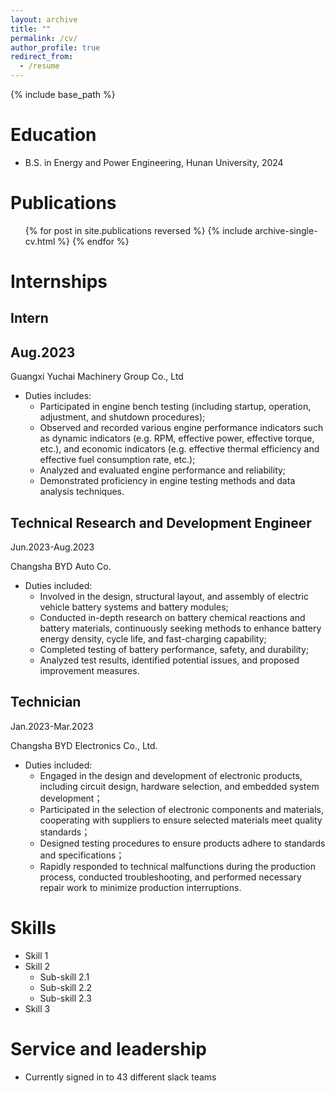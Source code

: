 ```yaml
---
layout: archive
title: ""
permalink: /cv/
author_profile: true
redirect_from:
  - /resume
---
```



{% include base_path %}

Education
======
* B.S. in Energy and Power Engineering, Hunan University, 2024

Publications
======
  <ul>{% for post in site.publications reversed %}
    {% include archive-single-cv.html %}
  {% endfor %}</ul>

Internships
======
Intern
--
Aug.2023
---
Guangxi Yuchai Machinery Group Co., Ltd
* Duties includes:
  * Participated in engine bench testing (including startup, operation, adjustment, and shutdown procedures);
  * Observed and recorded various engine performance indicators such as dynamic indicators (e.g. RPM, effective power, effective torque, etc.), and economic indicators (e.g. effective thermal efficiency and effective fuel consumption rate, etc.);
  * Analyzed and evaluated engine performance and reliability;
  * Demonstrated proficiency in engine testing methods and data analysis techniques.

Technical Research and Development Engineer
---
Jun.2023-Aug.2023

Changsha BYD Auto Co.
* Duties included:
  * Involved in the design, structural layout, and assembly of electric vehicle battery systems and battery modules;
  * Conducted in-depth research on battery chemical reactions and battery materials, continuously seeking methods to enhance battery energy density, cycle life, and fast-charging capability;
  * Completed testing of battery performance, safety, and durability;
  * Analyzed test results, identified potential issues, and proposed improvement measures.

Technician
---
Jan.2023-Mar.2023

Changsha BYD Electronics Co., Ltd.
* Duties included:
  * Engaged in the design and development of electronic products, including circuit design, hardware selection, and embedded system development；
  * Participated in the selection of electronic components and materials, cooperating with suppliers to ensure selected materials meet quality standards；
  * Designed testing procedures to ensure products adhere to standards and specifications；
  * Rapidly responded to technical malfunctions during the production process, conducted troubleshooting, and performed necessary repair work to minimize production interruptions.
  
Skills
======
* Skill 1
* Skill 2
  * Sub-skill 2.1
  * Sub-skill 2.2
  * Sub-skill 2.3
* Skill 3
  
Service and leadership
======
* Currently signed in to 43 different slack teams
